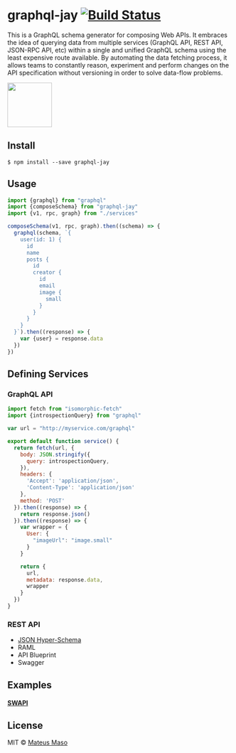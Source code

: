 # graphql-jay [![Build Status](https://travis-ci.org/mateusmaso/graphql-jay.svg?branch=master)](https://travis-ci.org/mateusmaso/graphql-jay)

This is a GraphQL schema generator for composing Web APIs. It embraces the idea of querying data from multiple services (GraphQL API, REST API, JSON-RPC API, etc) within a single and unified GraphQL schema using the least expensive route available. By automating the data fetching process, it allows teams to constantly reason, experiment and perform changes on the API specification without versioning in order to solve data-flow problems.

<img src="http://www.hbw.com/sites/default/files/styles/large_a/public/figures/hbw14/jpg/14_31_026_Cyanocorax%20caeruleus_cerulean.jpg" width=100 />

## Install

```
$ npm install --save graphql-jay
```

## Usage

```javascript
import {graphql} from "graphql"
import {composeSchema} from "graphql-jay"
import {v1, rpc, graph} from "./services"

composeSchema(v1, rpc, graph).then((schema) => {
  graphql(schema, `{
    user(id: 1) {
      id
      name
      posts {
        id
        creator {
          id
          email
          image {
            small
          }
        }
      }
    }
  }`).then((response) => {
    var {user} = response.data
  })
})
```

## Defining Services

### GraphQL API

```javascript
import fetch from "isomorphic-fetch"
import {introspectionQuery} from "graphql"

var url = "http://myservice.com/graphql"

export default function service() {
  return fetch(url, {
    body: JSON.stringify({
      query: introspectionQuery,
    }),
    headers: {
      'Accept': 'application/json',
      'Content-Type': 'application/json'
    },
    method: 'POST'
  }).then((response) => {
    return response.json()
  }).then((response) => {
    var wrapper = {
      User: {
        "imageUrl": "image.small"
      }
    }

    return {
      url,
      metadata: response.data,
      wrapper
    }
  })
}
```

### REST API

- [JSON Hyper-Schema](https://www.github.com/mateusmaso/graphql-jay-hyperschema)
- RAML
- API Blueprint
- Swagger

## Examples

#### [SWAPI](https://www.github.com/mateusmaso/graphql-jay/tree/master/examples/swapi)

## License

MIT © [Mateus Maso](http://www.mateusmaso.com)
